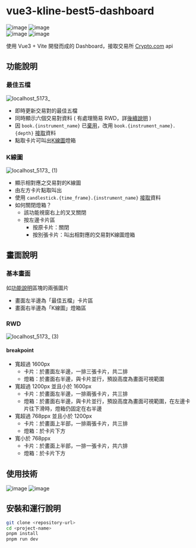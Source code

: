#  vue3-kline-best5-dashboard
![image](https://img.shields.io/badge/node-v22.13.1-green.svg) 
![image](https://img.shields.io/badge/vue-v3.5.13-brightgreen.svg)   
![image](https://img.shields.io/badge/typescript-blue.svg) ![image](https://img.shields.io/badge/pnpm-985F2A.svg) 
 
使用 Vue3 + Vite 開發而成的 Dashboard，接取交易所 [Crypto.com](https://crypto.com/) api

## 功能說明
### 最佳五檔
![localhost_5173_](https://github.com/user-attachments/assets/27368442-f57c-4e60-be67-d152dd2b5232)
- 即時更新交易對的最佳五檔
- 同時顯示六個交易對資料 ( 有處理簡易 RWD，詳[後續說明](#rwd) )
- 因 `book.{instrument_name}` 已[棄用](https://exchange-docs.crypto.com/exchange/v1/rest-ws/index.html#book-instrument_name)，改用 `book.{instrument_name}.{depth}` [接取](https://exchange-docs.crypto.com/exchange/v1/rest-ws/index.html#book-instrument_name-depth)資料
- 點取卡片可叫出[K線圖](K線圖)燈箱

### K線圖
![localhost_5173_ (1)](https://github.com/user-attachments/assets/a805bfc8-2a38-462a-b039-6b1d801956bc)
- 顯示相對應之交易對的K線圖
- 由左方卡片點取叫出
- 使用 `candlestick.{time_frame}.{instrument_name}` [接取](https://exchange-docs.crypto.com/exchange/v1/rest-ws/index.html#candlestick-time_frame-instrument_name)資料
- 如何關閉燈箱？
  - 該功能視窗右上的叉叉關閉
  - 按左邊卡片區
    -  按原卡片：關閉
    -  按別張卡片：叫出相對應的交易對K線圖燈箱

## 畫面說明
### 基本畫面
如[功能說明](#功能說明)區塊的兩張圖片
- 畫面左半邊為「最佳五檔」卡片區
- 畫面右半邊為「K線圖」燈箱區
### RWD
![localhost_5173_ (3)](https://github.com/user-attachments/assets/42cbbaaa-195d-4bc1-bc94-bbec30541fde)
#### breakpoint
- 寬超過 1600px
  - 卡片：於畫面左半邊，一排三張卡片，共二排
  - 燈箱：於畫面右半邊，與卡片並行，預設高度為畫面可視範圍
- 寬超過 1200px 並且小於 1600px
  - 卡片：於畫面左半邊，一排兩張卡片，共三排
  - 燈箱：於畫面右半邊，與卡片並行，預設高度為畫面可視範圍，在左邊卡片往下滑時，燈箱仍固定在右半邊
- 寬超過 768ppx 並且小於 1200px
  - 卡片：於畫面上半部，一排兩張卡片，共三排
  - 燈箱：於卡片下方
- 寬小於 768ppx
  - 卡片：於畫面上半部，一排一張卡片，共六排
  - 燈箱：於卡片下方

## 使用技術
![image](https://img.shields.io/badge/vue-v3.5.13-brightgreen.svg) ![image](https://img.shields.io/badge/typescript-blue.svg)  

## 安裝和運行說明
```bash
git clone <repository-url>
cd <project-name>
pnpm install
pnpm run dev
```

